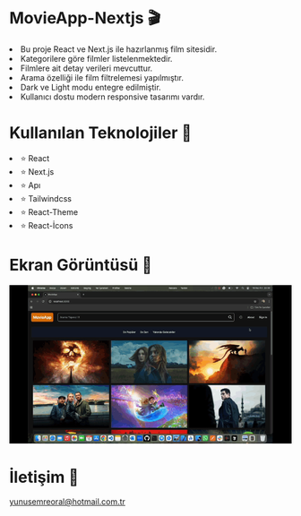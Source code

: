 # MovieApp-Nextjs 🎬

<li>Bu proje React ve Next.js ile hazırlanmış film sitesidir.</li>
<li>Kategorilere göre filmler listelenmektedir.</li>
<li>Filmlere ait detay verileri mevcuttur.</li>
<li>Arama özelliği ile film filtrelemesi yapılmıştır.</li>
<li>Dark ve Light modu entegre edilmiştir.</li>
<li>Kullanıcı dostu modern responsive tasarımı vardır.</li>

# Kullanılan Teknolojiler 🎨

<li>⭐ React</li>
<li>⭐ Next.js</li>
<li>⭐ Apı</li>
<li>⭐ Tailwindcss</li>
<li>⭐ React-Theme</li>
<li>⭐ React-İcons</li>

# Ekran Görüntüsü 🎥
<img src="movieapp.gif" width="auto">    

# İletişim 📩
yunusemreoral@hotmail.com.tr
